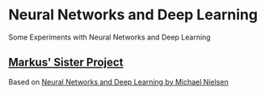 # Neural Networks and Deep Learning

Some Experiments with Neural Networks and Deep Learning

## [Markus' Sister Project](https://github.com/MarcasRealAccount/NeuralNetwork)

Based on [Neural Networks and Deep Learning by Michael Nielsen](http://neuralnetworksanddeeplearning.com/)
